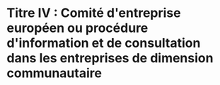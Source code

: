 # Titre IV : Comité d'entreprise européen ou procédure d'information et de consultation dans les entreprises de dimension communautaire 

